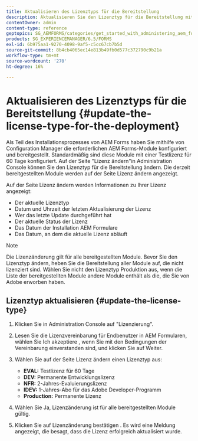 ```yaml
---
title: Aktualisieren des Lizenztyps für die Bereitstellung
description: Aktualisieren Sie den Lizenztyp für die Bereitstellung mithilfe der Seite Lizenz ändern in Administration Console.
contentOwner: admin
content-type: reference
geptopics: SG_AEMFORMS/categories/get_started_with_administering_aem_forms_on_jee
products: SG_EXPERIENCEMANAGER/6.5/FORMS
exl-id: 6b975aa1-9270-4098-9af5-c5cc67cb7b5d
source-git-commit: 8b4cb4065ec14e813b49fb0d577c372790c9b21a
workflow-type: tm+mt
source-wordcount: '270'
ht-degree: 16%

---
```


# Aktualisieren des Lizenztyps für die Bereitstellung {#update-the-license-type-for-the-deployment}

Als Teil des Installationsprozesses von AEM Forms haben Sie mithilfe von Configuration Manager die erforderlichen AEM Forms-Module konfiguriert und bereitgestellt. Standardmäßig sind diese Module mit einer Testlizenz für 60 Tage konfiguriert. Auf der Seite &quot;Lizenz ändern&quot;in Administration Console können Sie den Lizenztyp für die Bereitstellung ändern. Die derzeit bereitgestellten Module werden auf der Seite Lizenz ändern angezeigt.

Auf der Seite Lizenz ändern werden Informationen zu Ihrer Lizenz angezeigt:

* Der aktuelle Lizenztyp
* Datum und Uhrzeit der letzten Aktualisierung der Lizenz
* Wer das letzte Update durchgeführt hat
* Der aktuelle Status der Lizenz
* Das Datum der Installation AEM Formulare
* Das Datum, an dem die aktuelle Lizenz abläuft

>[!NOTE]
>
>Die Lizenzänderung gilt für alle bereitgestellten Module. Bevor Sie den Lizenztyp ändern, heben Sie die Bereitstellung aller Module auf, die nicht lizenziert sind. Wählen Sie nicht den Lizenztyp Produktion aus, wenn die Liste der bereitgestellten Module andere Module enthält als die, die Sie von Adobe erworben haben.

## Lizenztyp aktualisieren {#update-the-license-type}

1. Klicken Sie in Administration Console auf &quot;Lizenzierung&quot;.
1. Lesen Sie die Lizenzvereinbarung für Endbenutzer in AEM Formularen, wählen Sie Ich akzeptiere , wenn Sie mit den Bedingungen der Vereinbarung einverstanden sind, und klicken Sie auf Weiter.
1. Wählen Sie auf der Seite Lizenz ändern einen Lizenztyp aus:

   * **EVAL:** Testlizenz für 60 Tage
   * **DEV:** Permanente Entwicklungslizenz
   * **NFR:** 2-Jahres-Evaluierungslizenz
   * **IDEV:** 1-Jahres-Abo für das Adobe Developer-Programm
   * **Production:** Permanente Lizenz

1. Wählen Sie Ja, Lizenzänderung ist für alle bereitgestellten Module gültig.
1. Klicken Sie auf Lizenzänderung bestätigen . Es wird eine Meldung angezeigt, die besagt, dass die Lizenz erfolgreich aktualisiert wurde.
